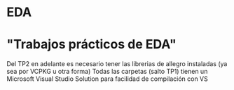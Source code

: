 # EDA
# "Trabajos prácticos de EDA"
Del TP2 en adelante es necesario tener las librerias de allegro instaladas (ya sea por VCPKG u otra forma)
Todas las carpetas (salto TP1) tienen un Microsoft Visual Studio Solution para facilidad de compilación con VS  
